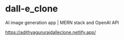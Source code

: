 # dall-e_clone
AI image generation app | MERN stack and OpenAI API


https://adithyagururajdalleclone.netlify.app/
